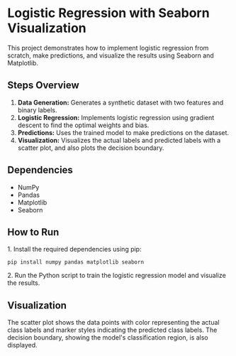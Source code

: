 
<h1>Logistic Regression with Seaborn Visualization</h1>
<p>This project demonstrates how to implement logistic regression from scratch, make predictions, and visualize the results using Seaborn and Matplotlib.</p>
   <h2>Steps Overview</h2>
<ol>
        <li><strong>Data Generation:</strong> Generates a synthetic dataset with two features and binary labels.</li>
        <li><strong>Logistic Regression:</strong> Implements logistic regression using gradient descent to find the optimal weights and bias.</li>
        <li><strong>Predictions:</strong> Uses the trained model to make predictions on the dataset.</li>
        <li><strong>Visualization:</strong> Visualizes the actual labels and predicted labels with a scatter plot, and also plots the decision boundary.</li>
</ol>
<h2>Dependencies</h2>
    <ul>
        <li>NumPy</li>
        <li>Pandas</li>
        <li>Matplotlib</li>
        <li>Seaborn</li>
    </ul>
<h2>How to Run</h2>
<p>1. Install the required dependencies using pip:</p>
<pre><code>pip install numpy pandas matplotlib seaborn</code></pre>

<p>2. Run the Python script to train the logistic regression model and visualize the results.</p>

<h2>Visualization</h2>
<p>The scatter plot shows the data points with color representing the actual class labels and marker styles indicating the predicted class labels. The decision boundary, showing the model's classification region, is also displayed.</p>

